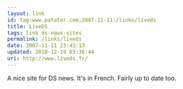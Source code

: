 ```yaml
---
layout: link
id: tag:www.patater.com,2007-11-11:/links/liveds
title: LiveDS
tags: link ds-news-sites
permalink: /links/liveds
date: 2007-11-11 23:41:13
updated: 2010-12-19 03:36:44
uri: http://www.liveds.fr/
---
```

A nice site for DS news. It's in French. Fairly up to date too.
